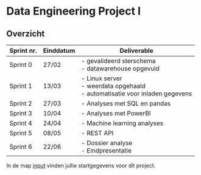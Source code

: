 # Data Engineering Project I

## Overzicht

| Sprint nr. 	| Einddatum 	| Deliverable                                                                     	|
|------------	|-----------	|---------------------------------------------------------------------------------	|
|  Sprint 0  	| 27/02     	|                            - gevalideerd sterschema<br>- datawarehouse opgevuld 	|
| Sprint 1   	| 13/03     	| - Linux server<br>- weerdata opgehaald<br>- automatisatie voor inladen gegevens 	|
| Sprint 2   	| 27/03     	|                                                    - Analyses met SQL en pandas 	|
| Sprint 3   	| 10/04     	|                                                          - Analyses met PowerBI 	|
| Sprint 4   	| 24/04     	|                                                     - Machine learning analyses 	|
| Sprint 5   	| 08/05     	|                                                                      - REST API 	|
| Sprint 6   	| 22/06     	| - Dossier analyse<br>- Eindpresentatie                                          	|

In de map [input](./data/input) vinden jullie startgegevens voor dit project.